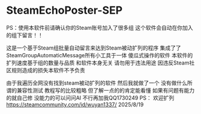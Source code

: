# SteamEchoPoster-SEP
PS：使用本软件前请确认你的Steam账号加入了很多组 这个软件会自动在你加入的组下留言！！


这是一个基于Steam组批量自动留言来达到Steam被动扩列的程序
集成了了SteamGroupAutomaticMessage所有小工具于一体 傻瓜式操作的软件
本软件的扩列速度基于组的数量与品质 和软件本身无关
请勿用于违法用途 因违反Steam社区规则造成的损失本软件不予负责

由于我遍历全网没有找到steam被动扩列的软件 然后我就做了一个 没有做什么所谓的兼容性测试 教程写的比较粗略 但了解一点的的肯定能看懂 如果有问题有能力的就自己修 没能力的可以问问AI 不行再加我QQ1730249
PS： 欢迎扩列 https://steamcommunity.com/id/wuyan1337/
2025/8/19

